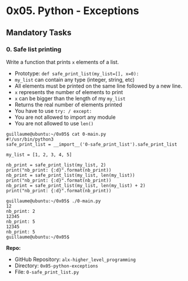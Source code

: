 # 0x05. Python - Exceptions
## Mandatory Tasks
### 0. Safe list printing
Write a function that prints ```x``` elements of a list.
 - Prototype: ```def safe_print_list(my_list=[], x=0):```
 - ```my_list``` can contain any type (integer, string, etc)
 - All elements must be printed on the same line followed by a new line.
 - ```x``` represents the number of elements to print
 - ```x``` can be bigger than the length of my ```my_list```
 - Returns the real number of  elements printed
 - You have to use ```try: / except:```
 - You are not allowed to import any module
 - You are not allowed to use ```len()```
```
guillaume@ubuntu:~/0x05$ cat 0-main.py
#!/usr/bin/python3
safe_print_list = __import__('0-safe_print_list').safe_print_list

my_list = [1, 2, 3, 4, 5]

nb_print = safe_print_list(my_list, 2)
print("nb_print: {:d}".format(nb_print))
nb_print = safe_print_list(my_list, len(my_list))
print("nb_print: {:d}".format(nb_print))
nb_print = safe_print_list(my_list, len(my_list) + 2)
print("nb_print: {:d}".format(nb_print))

guillaume@ubuntu:~/0x05$ ./0-main.py
12
nb_print: 2
12345
nb_print: 5
12345
nb_print: 5
guillaume@ubuntu:~/0x05$
```
<strong>Repo:</strong>
 - GitHub Repository: ```alx-higher_level_programming```
 - Directory: ```0x05-python-exceptions```
 - File: ```0-safe_print_list.py```
